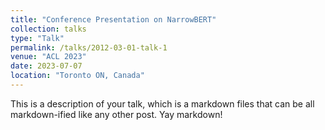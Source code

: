 ```yaml
---
title: "Conference Presentation on NarrowBERT"
collection: talks
type: "Talk"
permalink: /talks/2012-03-01-talk-1
venue: "ACL 2023"
date: 2023-07-07
location: "Toronto ON, Canada"
---
```


This is a description of your talk, which is a markdown files that can be all markdown-ified like any other post. Yay markdown!
